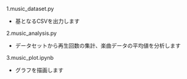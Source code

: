 1.music_dataset.py   
- 基となるCSVを出力します   
  
2.music_analysis.py   
- データセットから再生回数の集計、楽曲データの平均値を分析します   
  
3.music_plot.ipynb  
- グラフを描画します
